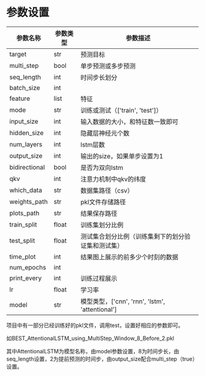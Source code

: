 # 参数设置

| 参数名称      | 参数类型 | 参数描述                                           |
| ------------- | -------- | -------------------------------------------------- |
| target        | str      | 预测目标                                           |
| multi_step    | bool     | 单步预测或多步预测                                 |
| seq_length    | int      | 时间步长划分                                       |
| batch_size    | int      |                                                    |
| feature       | list     | 特征                                               |
| mode          | str      | 训练或测试（['train', 'test']）                    |
| input_size    | int      | 输入数据的大小，和特征数一致即可                   |
| hidden_size   | int      | 隐藏层神经元个数                                   |
| num_layers    | int      | lstm层数                                           |
| output_size   | int      | 输出的size，如果单步设置为1                        |
| bidirectional | bool     | 是否为双向lstm                                     |
| qkv           | int      | 注意力机制中qkv的纬度                              |
| which_data    | str      | 数据集路径（csv）                                  |
| weights_path  | str      | pkl文件存储路径                                    |
| plots_path    | str      | 结果保存路径                                       |
| train_split   | float    | 训练集划分比例                                     |
| test_split    | float    | 测试集合划分比例（训练集剩下的划分验证集和测试集） |
| time_plot     | int      | 结果图上展示的前多少个时刻的数据                   |
| num_epochs    | int      |                                                    |
| print_every   | int      | 训练过程展示                                       |
| lr            | float    | 学习率                                             |
| model         | str      | 模型类型，['cnn', 'rnn', 'lstm', 'attentional']    |

项目中有一部分已经训练好的pkl文件，调用test，设置好相应的参数即可。

如BEST_AttentionalLSTM_using_MultiStep_Window_8_Before_2.pkl

其中AttentionalLSTM为模型名称，由model参数设置，8为时间步长，由seq_length设置，2为提前预测的时间步，由output_size配合multi_step（true）设置。
